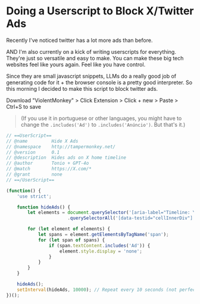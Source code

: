 Doing a Userscript to Block X/Twitter Ads
===========================

Recently I've noticed twitter has a lot more ads than before. 

AND I'm also currently on a kick of writing userscripts for everything. They're just so versatile and easy to make. You can make these big tech websites feel like yours again. Feel like you have control.

Since they are small javascript snippets, LLMs do a really good job of generating code for it + the browser console is a pretty good interpreter. So this morning I decided to make this script to block twitter ads.


Download "ViolentMonkey" > Click Extension > Click + new > Paste > Ctrl+S to save

> (If you use it in portuguese or other languages, you might have to change the `.includes('Ad')` to `.includes('Anúncio')`. But that's it.)

```javascript
// ==UserScript==
// @name         Hide X Ads
// @namespace    http://tampermonkey.net/
// @version      0.1
// @description  Hides ads on X home timeline
// @author       Tonio + GPT-4o
// @match        https://X.com/*
// @grant        none
// ==/UserScript==

(function() {
    'use strict';

    function hideAds() {
        let elements = document.querySelector('[aria-label="Timeline: Your Home Timeline"]')
                       .querySelectorAll('[data-testid="cellInnerDiv"]'); // selector for tweet divs

        for (let element of elements) {
            let spans = element.getElementsByTagName('span');
            for (let span of spans) {
                if (span.textContent.includes('Ad')) {
                    element.style.display = 'none';
                }
            }
        }
    }

    hideAds();
    setInterval(hideAds, 10000); // Repeat every 10 seconds (not perfect but it works /shrug)
})();
```
